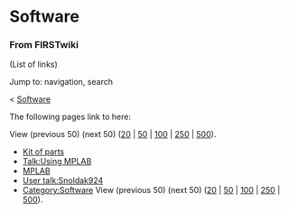 # Software

### From FIRSTwiki

(List of links)

Jump to: navigation, search

&lt; [Software](/index.php?title=Software&redirect=no "Software" )  

The following pages link to here:

View (previous 50) (next 50)
([20](/index.php?title=Special:Whatlinkshere/Software&limit=20&from=0
"Special:Whatlinkshere/Software" ) |
[50](/index.php?title=Special:Whatlinkshere/Software&limit=50&from=0
"Special:Whatlinkshere/Software" ) |
[100](/index.php?title=Special:Whatlinkshere/Software&limit=100&from=0
"Special:Whatlinkshere/Software" ) |
[250](/index.php?title=Special:Whatlinkshere/Software&limit=250&from=0
"Special:Whatlinkshere/Software" ) |
[500](/index.php?title=Special:Whatlinkshere/Software&limit=500&from=0
"Special:Whatlinkshere/Software" )).

  * [Kit of parts](Kit_of_parts "Kit of parts" )
  * [Talk:Using MPLAB](Talk:Using_MPLAB "Talk:Using MPLAB" )
  * [MPLAB](MPLAB "MPLAB" )
  * [User talk:Snoldak924](User_talk:Snoldak924 "User talk:Snoldak924" )
  * [Category:Software](Category:Software "Category:Software" )
View (previous 50) (next 50)
([20](/index.php?title=Special:Whatlinkshere/Software&limit=20&from=0
"Special:Whatlinkshere/Software" ) |
[50](/index.php?title=Special:Whatlinkshere/Software&limit=50&from=0
"Special:Whatlinkshere/Software" ) |
[100](/index.php?title=Special:Whatlinkshere/Software&limit=100&from=0
"Special:Whatlinkshere/Software" ) |
[250](/index.php?title=Special:Whatlinkshere/Software&limit=250&from=0
"Special:Whatlinkshere/Software" ) |
[500](/index.php?title=Special:Whatlinkshere/Software&limit=500&from=0
"Special:Whatlinkshere/Software" )).

